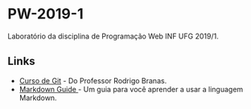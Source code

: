 # PW-2019-1

Laboratório da disciplina de Programação Web INF UFG 2019/1.

## Links

* [Curso de Git]( https://www.youtube.com/playlist?list=PLQCmSnNFVYnRdgxOC_ufH58NxlmM6VYd1) - Do Professor Rodrigo Branas.
* [Markdown Guide ](https://www.markdownguide.org/) - Um guia para você aprender a usar a linguagem Markdown.

